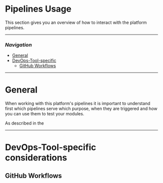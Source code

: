 # Pipelines Usage

This section gives you an overview of how to interact with the platform pipelines.

---

### _Navigation_

- [General](#general)
- [DevOps-Tool-specific](#devops-tool-specific-considerations)
  - [GitHub Workflows](#github-workflows)

---

# General

When working with this platform's pipelines it is important to understand first which pipelines serve which purpose, when they are triggered and how you can use them to test your modules.

As described in the

---

# DevOps-Tool-specific considerations

## GitHub Workflows
